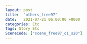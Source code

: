 ```yaml
---
layout: post
title:  "others_free97"
date:   2021-07-21 06:00:00 +0000
categories: Etc
Tags: Story Etc
SceneCode: ["scene_free97_q1_s20"]
---
```

